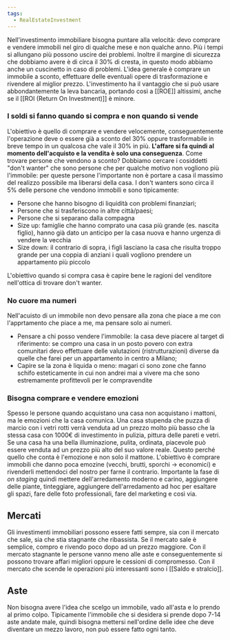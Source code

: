 ```yaml
---
tags:
  - RealEstateInvestment
---
```

Nell'investimento immobiliare bisogna puntare alla velocità: devo comprare e vendere immobili nel giro di qualche mese e non qualche anno. Più i tempi si allungano più possono uscire dei problemi.
Inoltre il margine di sicurezza che dobbiamo avere è di circa il 30% di cresta, in questo modo abbiamo anche un cuscinetto in caso di problemi.
L'idea generale è comprare un immobile a sconto, effettuare delle eventuali opere di trasformazione e rivendere al miglior prezzo.
L'investimento ha il vantaggio che si può usare abbondantemente la leva bancaria, portando così a [[ROE]] altissimi, anche se il [[ROI (Return On Investment)]] è minore.

### I soldi si fanno quando si compra e non quando si vende
L'obiettivo è quello di comprare e vendere velocemente, conseguentemente l'operazione deve o essere già a sconto del 30% oppure trasformabile in breve tempo in un qualcosa che vale il 30% in più. **L'affare si fa quindi al momento dell'acquisto e la vendita è solo una conseguenza**.
Come trovare persone che vendono a sconto? Dobbiamo cercare i cosiddetti "don't wanter" che sono persone che per qualche motivo non vogliono più l'immobile: per queste persone l'importante non è portare a casa il massimo del realizzo possibile ma liberarsi della casa.
I don't wanters sono circa il 5% delle persone che vendono immobili e sono tipicamente:
* Persone che hanno bisogno di liquidità con problemi finanziari;
* Persone che si trasferiscono in altre città/paesi;
* Persone che si separano dalla compagna
* Size up: famiglie che hanno comprato una casa più grande (es. nascita figlio), hanno già dato un anticipo per la casa nuova e hanno urgenza di vendere la vecchia
* Size down: il contrario di sopra, i figli lasciano la casa che risulta troppo grande per una coppia di anziani i quali vogliono prendere un appartamento più piccolo

L'obiettivo quando si compra casa è capire bene le ragioni del venditore nell'ottica di trovare don't wanter.

### No cuore ma numeri
Nell'acuisto di un immobile non devo pensare alla zona che piace a me con l'apprtamento che piace a me, ma pensare solo ai numeri.
* Pensare a chi posso vendere l'immobile: la casa deve piacere al target di riferimento: se compro una casa in un posto povero con extra comunitari devo effettuare delle valutazioni (ristrutturazioni) diverse da quelle che farei per un appartamento in centro a Milano;
* Capire se la zona è liquida o meno: magari ci sono zone che fanno schifo esteticamente in cui non andrei mai a vivere ma che sono estremamente profittevoli per le compravendite
### Bisogna comprare e vendere emozioni
Spesso le persone quando acquistano una casa non acquistano i mattoni, ma le emozioni che la casa comunica.
Una casa stupenda che puzza di marcio con i vetri rotti verrà venduta ad un prezzo molto più basso che la stessa casa con 1000€ di investimento in pulizia, pittura delle pareti e vetri.
Se una casa ha una bella illuminazione, pulita, ordinata, piacevole può essere venduta ad un prezzo più alto del suo valore reale.
Questo perché quello che conta è l'emozione e non solo il mattone.
L'obiettivo è comprare immobili che danno poca emozine (vecchi, brutti, sporchi -> economici) e rivenderli mettendoci del nostro per farne il contrario.
Importante la fase di *on staging* quindi mettere dell'arredamento moderno e carino, aggiungere delle piante, tinteggiare, aggiungere dell'arredamento ad hoc per esaltare gli spazi, fare delle foto professionali, fare del marketing e così via.

## Mercati
Gli investimenti immobiliari possono essere fatti sempre, sia con il mercato che sale, sia che stia stagnante che ribassista.
Se il mercato sale è semplice, compro e rivendo poco dopo ad un prezzo maggiore.
Con il mercato stagnante le persone vanno meno alle aste e conseguentemente si possono trovare affari migliori oppure le cessioni di compromesso.
Con il mercato che scende le operazioni più interessanti sono i [[Saldo e stralcio]].

## Aste
Non bisogna avere l'idea che scelgo un immobile, vado all'asta e lo prendo al primo colpo.
Tipicamente l'immobile che si desidera si prende dopo 7-14 aste andate male, quindi bisogna mettersi nell'ordine delle idee che deve diventare un mezzo lavoro, non può essere fatto ogni tanto.